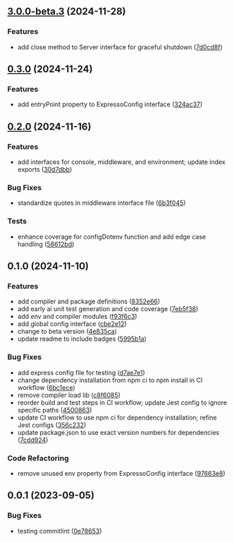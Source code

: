 ## [3.0.0-beta.3](https://github.com/expressots/shared/compare/0.3.0...0.4.0) (2024-11-28)

### Features

- add close method to Server interface for graceful shutdown ([7d0cd8f](https://github.com/expressots/shared/commit/7d0cd8f1e05c5fed96e74b01dc715e5c7eb268d0))

## [0.3.0](https://github.com/expressots/shared/compare/0.2.0...0.3.0) (2024-11-24)

### Features

- add entryPoint property to ExpressoConfig interface ([324ac37](https://github.com/expressots/shared/commit/324ac37a7d407c491881998c6ed3288e04a0ae39))

## [0.2.0](https://github.com/expressots/shared/compare/0.1.0...0.2.0) (2024-11-16)

### Features

- add interfaces for console, middleware, and environment; update index exports ([30d7dbb](https://github.com/expressots/shared/commit/30d7dbb0c24af12e4537f626be816f2f5d8a81a0))

### Bug Fixes

- standardize quotes in middleware interface file ([6b3f045](https://github.com/expressots/shared/commit/6b3f0459c3ba0bf58d1de920335c6ef7dd438e32))

### Tests

- enhance coverage for configDotenv function and add edge case handling ([58612bd](https://github.com/expressots/shared/commit/58612bd0040b592133bac687cfb29b9c6ece2a94))

## 0.1.0 (2024-11-10)

### Features

- add compiler and package definitions ([8352e66](https://github.com/expressots/shared/commit/8352e663c1a3429c70bbf7588380fe92f547e0a9))
- add early ai unit test generation and code coverage ([7eb5f38](https://github.com/expressots/shared/commit/7eb5f380f6b49ce6316a9749daaa7311fda74f04))
- add env and compiler modules ([f93f6c3](https://github.com/expressots/shared/commit/f93f6c3a719d1a1129112bee4e5e9cf6e42ddd89))
- add global config interface ([cbe2e12](https://github.com/expressots/shared/commit/cbe2e127db006273e9049220fe3ed20b964d697b))
- change to beta version ([4e835ca](https://github.com/expressots/shared/commit/4e835ca58933336bc78d66fb42935bf4d02ec641))
- update readme to include badges ([5995b1a](https://github.com/expressots/shared/commit/5995b1a3eab1481aa4552ca76683c6b16ae0dc60))

### Bug Fixes

- add express config file for testing ([d7ae7e1](https://github.com/expressots/shared/commit/d7ae7e1d91a73965be89a9f96df4dfdbc67575d4))
- change dependency installation from npm ci to npm install in CI workflow ([6bc1ece](https://github.com/expressots/shared/commit/6bc1ece4da3c9aca717e769a8d2f615058652579))
- remove compiler load lib ([c8f6085](https://github.com/expressots/shared/commit/c8f6085ffdd2af524522174789cfe51203827bbb))
- reorder build and test steps in CI workflow; update Jest config to ignore specific paths ([4500863](https://github.com/expressots/shared/commit/45008637af232929c8c20df24c3cf4d6b56a082e))
- update CI workflow to use npm ci for dependency installation; refine Jest configs ([356c232](https://github.com/expressots/shared/commit/356c232bbfcf6bad7254ee0ab3417fd82f831a9f))
- update package.json to use exact version numbers for dependencies ([7cdd924](https://github.com/expressots/shared/commit/7cdd924b468af56ccf5bdfaa36b7cad82034e007))

### Code Refactoring

- remove unused env property from ExpressoConfig interface ([97663e8](https://github.com/expressots/shared/commit/97663e8a386ece45111eba0c2f8b66d1eb9c90af))

## 0.0.1 (2023-09-05)

### Bug Fixes

- testing commitlint ([0e78653](https://github.com/expressots/<<repo_name>>/commit/0e786539402f69fdca3fe5b684d850e523db7698))
